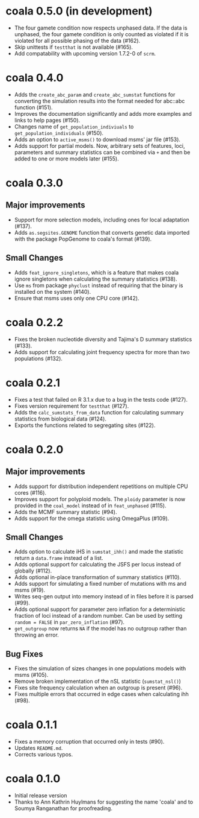 coala 0.5.0 (in development)
===========

* The four gamete condition now respects unphased data. If the data is unphased,
  the four gamete condition is only counted as violated if it is violated for 
  all possible phasing of the data (#162).
* Skip unittests if `testthat` is not available (#165).
* Add compatability with upcoming version 1.7.2-0 of  `scrm`.



coala 0.4.0
===========

* Adds the `create_abc_param` and `create_abc_sumstat` functions for converting 
  the simulation results into the format needed for abc::abc function (#151).
* Improves the documentation significantly and adds more examples and links to
  help pages (#150).
* Changes name of `get_population_indiviuals` to `get_population_individuals`
  (#150).
* Adds an option to `active_msms()` to download msms' jar file (#153).
* Adds support for partial models. Now, arbitrary sets of features, loci,
  parameters and summary statistics can be combined via `+` and then be
  added to one or more models later (#155).



coala 0.3.0
===========

## Major improvements
* Support for more selection models, including ones for local adaptation (#137).
* Adds `as.segsites.GENOME` function that converts genetic data imported with
  the package PopGenome to coala's format (#139).

## Small Changes
* Adds `feat_ignore_singletons`, which is a feature that makes coala ignore 
  singletons when calculating the summary statistics (#138).
* Use `ms` from package `phyclust` instead of requiring that the binary is
  installed on the system (#140).
* Ensure that msms uses only one CPU core (#142).



coala 0.2.2
===========

* Fixes the broken nucleotide diversity and Tajima's D summary statistics
  (#133).
* Adds support for calculating joint frequency spectra for more than two 
  populations (#132).
  


coala 0.2.1
===========

* Fixes a test that failed on R 3.1.x due to a bug in the tests code (#127).
* Fixes version requirement for `testthat` (#127).
* Adds the `calc_sumstats_from_data` function for calculating summary statistics 
  from biological data (#124).
* Exports the functions related to segregating sites (#122).



coala 0.2.0
===========

## Major improvements
* Adds support for distribution independent repetitions on multiple CPU 
  cores (#116).
* Improves support for polyploid models. The `ploidy` parameter is now
  provided in the `coal_model` instead of in `feat_unphased` (#115).
* Adds the MCMF summary statistic (#94).
* Adds support for the omega statistic using OmegaPlus (#109).

## Small Changes
* Adds option to calculate iHS in `sumstat_ihh()` and made the statistic return
  a `data.frame` instead of a list. 
* Adds optional support for calculating the JSFS per locus instead of 
  globally (#112).
* Adds optional in-place transformation of summary statistics (#110).
* Adds support for simulating a fixed number of mutations with ms and 
  msms (#19).
* Writes seq-gen output into memory instead of in files before it is 
  parsed (#99).
* Adds optional support for parameter zero inflation for a deterministic
  fraction of loci instead of a random number. Can be used by setting
  `random = FALSE` in `par_zero_inflation` (#97).
* `get_outgroup` now returns `NA` if the model has no outgroup rather than 
  throwing an error.

## Bug Fixes
* Fixes the simulation of sizes changes in one populations models with msms (#105).
* Remove broken implementation of the nSL statistic (`sumstat_nsl()`)
* Fixes site frequency calculation when an outgroup is present (#96).
* Fixes multiple errors that occurred in edge cases when calculating ihh (#98).



coala 0.1.1
===========

* Fixes a memory corruption that occurred only in tests (#90).
* Updates `README.md`.
* Corrects various typos.



coala 0.1.0
===========

* Initial release version
* Thanks to Ann Kathrin Huylmans for suggesting the name 'coala' and
  to Soumya Ranganathan for proofreading.
